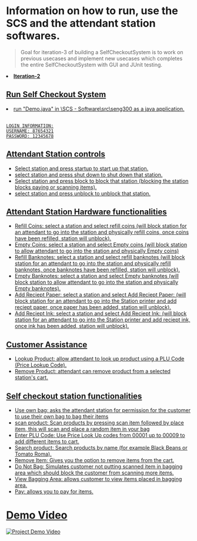 # Information on how to run, use the SCS and the attendant station softwares.
> Goal for iteration-3 of building a SelfCheckoutSystem is to work on previous usecases and implement new usecases which completes the entire SelfCheckoutSystem with GUI and JUnit testing.

<li><a href="https://github.com/adam-25/SENG-300-Iteration--2"><b>Iteration-2</b></li>

## Run Self Checkout System

<li>run "Demo.java" in \SCS - Software\src\seng300 as a java application.</li><br/>

```
LOGIN INFORMATION:
USERNAME: 87654321
PASSWORD: 12345678
```

## Attendant Station controls

<ul>
<li>Select station and press startup to start up that station.</li>
<li>select station and press shut down to shut down that station.</li>
<li>Select station and press block to block that station (blocking the station blocks paying or scanning items).</li>
<li>select station and press unblock to unblock that station.</li>
</ul>

## Attendant Station Hardware functionalities

<ul>
<li>Refill Coins: select a station and select refill coins (will block station for an attendant to go into the station and physically refill coins, once coins have been refilled, station will unblock).</li>
<li>Empty Coins: select a station and select Empty coins (will block station to allow attendant to go into the station and physically Empty coins)</li>
<li>Refill Banknotes: select a station and select refill banknotes (will block station for an attendant to go into the station and physically refill banknotes, once banknotes have been refilled, station will unblock).</li>
<li>Empty Banknotes: select a station and select Empty banknotes (will block station to allow attendant to go into the station and physically Empty banknotes).</li>
<li>Add Reciept Paper: select a station and select Add Reciept Paper: (will block station for an attendant to go into the Station printer and add reciept paper, once paper has been added, station will unblock).</li>
<li>Add Reciept Ink: select a station and select Add Reciept Ink: (will block station for an attendant to go into the Station printer and add reciept ink, once ink has been added, station will unblock).</li>
</ul>

## Customer Assistance
<ul>
<li>Lookup Product: allow attendant to look up product using a PLU Code (Price Lookup Code).</li>
<li>Remove Product: attendant can remove product from a selected station's cart.</li>
</ul>

## Self checkout station functionalities

<ul>
<li>Use own bag: asks the attendant station for permission for the customer to use their own bag to bag their items</li>
<li>scan product: Scan products by pressing scan item followed by place item, this will scan and place a random item in your bag</li>
<li>Enter PLU Code: Use Price Look Up codes from 00001 up to 00009 to add different items to cart.</li>
<li>Search product: Search products by name (for example Black Beans or Tomato Roma).</li>
<li>Remove Item: Gives you the option to remove items from the cart.</li>
<li>Do Not Bag: Simulates customer not putting scanned item in bagging area which should block the customer from scanning more items.</li>
<li>View Bagging Area: allows customer to view items placed in bagging area.</li>
<li>Pay: allows you to pay for items.</li>
</ul>

# Demo Video

[![Project Demo Video](https://img.youtube.com/vi/elc_yuuI-7Q/maxresdefault.jpg)](https://www.youtube.com/embed/elc_yuuI-7Q)
